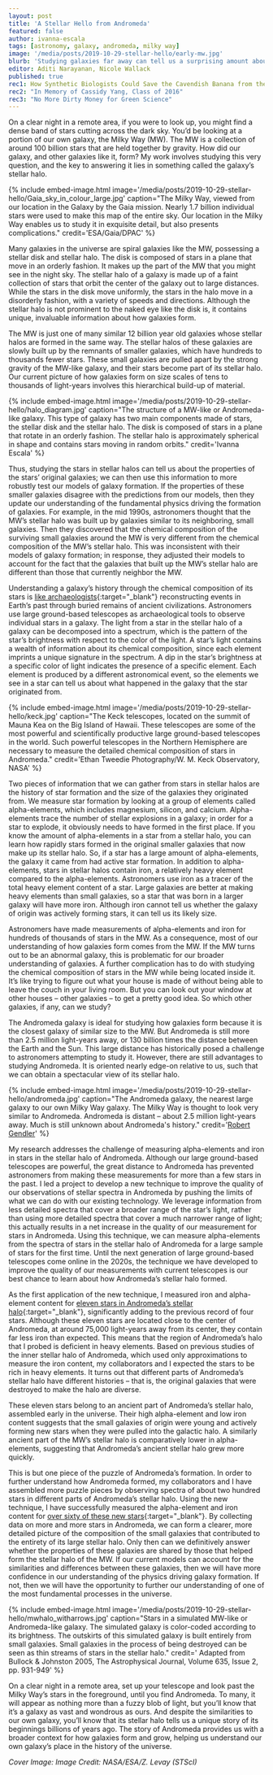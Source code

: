 ```yaml
---
layout: post
title: 'A Stellar Hello from Andromeda'
featured: false
author: ivanna-escala
tags: [astronomy, galaxy, andromeda, milky way]
image: '/media/posts/2019-10-29-stellar-hello/early-mw.jpg'
blurb: 'Studying galaxies far away can tell us a surprising amount about the galaxy we call home'
editor: Aditi Narayanan, Nicole Wallack
published: true
rec1: How Synthetic Biologists Could Save the Cavendish Banana from the Brink of Collapse
rec2: "In Memory of Cassidy Yang, Class of 2016"
rec3: "No More Dirty Money for Green Science"
---
```

 
On a clear night in a remote area, if you were to look up, you might find a dense band of stars cutting across the dark sky. You’d be looking at a portion of our own galaxy, the Milky Way (MW). The MW is a collection of around 100 billion stars that are held together by gravity. How did our galaxy, and other galaxies like it, form? My work involves studying this very question, and the key to answering it lies in something called the galaxy’s stellar halo.

{% include embed-image.html image='/media/posts/2019-10-29-stellar-hello/Gaia_sky_in_colour_large.jpg' caption="The Milky Way, viewed from our location in the Galaxy by the Gaia mission. Nearly 1.7 billion individual stars were used to make this map of the entire sky. Our location in the Milky Way enables us to study it in exquisite detail, but also presents complications." credit='ESA/Gaia/DPAC' %}

Many galaxies in the universe are spiral galaxies like the MW, possessing a stellar disk and stellar halo. The disk is composed of stars in a plane that move in an orderly fashion. It makes up the part of the MW that you might see in the night sky. The stellar halo of a galaxy is made up of a faint collection of stars that orbit the center of the galaxy out to large distances. While the stars in the disk move uniformly, the stars in the halo move in a disorderly fashion, with a variety of speeds and directions. Although the stellar halo is not prominent to the naked eye like the disk is, it contains unique, invaluable information about how galaxies form. 

The MW is just one of many similar 12 billion year old galaxies whose stellar halos are formed in the same way. The stellar halos of these galaxies are slowly built up by the remnants of smaller galaxies, which have hundreds to thousands fewer stars. These small galaxies are pulled apart by the strong gravity of the MW-like galaxy, and their stars become part of its stellar halo. Our current picture of how galaxies form on size scales of tens to thousands of light-years involves this hierarchical build-up of material.

{% include embed-image.html image='/media/posts/2019-10-29-stellar-hello/halo_diagram.jpg' caption="The structure of a MW-like or Andromeda-like galaxy. This type of galaxy has two main components made of stars, the stellar disk and the stellar halo. The disk is composed of stars in a plane that rotate in an orderly fashion. The stellar halo is approximately spherical in shape and contains stars moving in random orbits." credit='Ivanna Escala' %}

Thus, studying the stars in stellar halos can tell us about the properties of the stars’ original galaxies; we can then use this information to more robustly test our models of galaxy formation. If the properties of these smaller galaxies disagree with the predictions from our models, then they update our understanding of the fundamental physics driving the formation of galaxies. For example, in the mid 1990s, astronomers thought that the MW’s stellar halo was built up by galaxies similar to its neighboring, small galaxies. Then they discovered that the chemical composition of the surviving small galaxies around the MW is very different from the chemical composition of the MW’s stellar halo. This was inconsistent with their models of galaxy formation; in response, they adjusted their models to account for the fact that the galaxies that built up the MW’s stellar halo are different than those that currently neighbor the MW.

Understanding a galaxy’s history through the chemical composition of its stars is [like archaeologists](https://caltechletters.github.io/science/chemical-archaeology){:target="_blank"} reconstructing events in Earth’s past through buried remains of ancient civilizations. Astronomers use large ground-based telescopes as archaeological tools to observe individual stars in a galaxy. The light from a star in the stellar halo of a galaxy can be decomposed into a spectrum, which is the pattern of the star’s brightness with respect to the color of the light. A star’s light contains a wealth of information about its chemical composition, since each element imprints a unique signature in the spectrum. A dip in the star’s brightness at a specific color of light indicates the presence of a specific element. Each element is produced by a different astronomical event, so the elements we see in a star can tell us about what happened in the galaxy that the star originated from. 


{% include embed-image.html image='/media/posts/2019-10-29-stellar-hello/keck.jpg' caption="The Keck telescopes, located on the summit of Mauna Kea on the Big Island of Hawaii. These telescopes are some of the most powerful and scientifically productive large ground-based telescopes in the world. Such powerful telescopes in the Northern Hemisphere are necessary to measure the detailed chemical composition of stars in Andromeda." credit='Ethan Tweedie Photography/W. M. Keck Observatory, NASA' %}

Two pieces of information that we can gather from stars in stellar halos are the history of star formation and the size of the galaxies they originated from. We measure star formation by looking at a group of elements called alpha-elements, which includes magnesium, silicon, and calcium. Alpha-elements trace the number of stellar explosions in a galaxy; in order for a star to explode, it obviously needs to have formed in the first place. If you know the amount of alpha-elements in a star from a stellar halo, you can learn how rapidly stars formed in the original smaller galaxies that now make up its stellar halo. So, if a star has a large amount of alpha-elements, the galaxy it came from had active star formation. In addition to alpha-elements, stars in stellar halos contain iron, a relatively heavy element compared to the alpha-elements. Astronomers use iron as a tracer of the total heavy element content of a star. Large galaxies are better at making heavy elements than small galaxies, so a star that was born in a larger galaxy will have more iron. Although iron cannot tell us whether the galaxy of origin was actively forming stars, it can tell us its likely size.

Astronomers have made measurements of alpha-elements and iron for hundreds of thousands of stars in the MW. As a consequence, most of our understanding of how galaxies form comes from the MW. If the MW turns out to be an abnormal galaxy, this is problematic for our broader understanding of galaxies. A further complication has to do with studying the chemical composition of stars in the MW while being located inside it. It’s like trying to figure out what your house is made of without being able to leave the couch in your living room. But you can look out your window at other houses – other galaxies – to get a pretty good idea. So which other galaxies, if any, can we study?

The Andromeda galaxy is ideal for studying how galaxies form because it is the closest galaxy of similar size to the MW. But Andromeda is still more than 2.5 million light-years away, or 130 billion times the distance between the Earth and the Sun. This large distance has historically posed a challenge to astronomers attempting to study it. However, there are still advantages to studying Andromeda. It is oriented nearly edge-on relative to us, such that we can obtain a spectacular view of its stellar halo.

{% include embed-image.html image='/media/posts/2019-10-29-stellar-hello/andromeda.jpg' caption="The Andromeda galaxy, the nearest large galaxy to our own Milky Way galaxy. The Milky Way is thought to look very similar to Andromeda. Andromeda is distant – about 2.5 million light-years away. Much is still unknown about Andromeda's history." credit='<a href="https://apod.nasa.gov/apod/ap181217.html" target="_blank">Robert Gendler</a>' %}

My research addresses the challenge of measuring alpha-elements and iron in stars in the stellar halo of Andromeda. Although our large ground-based telescopes are powerful, the great distance to Andromeda has prevented astronomers from making these measurements for more than a few stars in the past. I led a project to develop a new technique to improve the quality of our observations of stellar spectra in Andromeda by pushing the limits of what we can do with our existing technology. We leverage information from less detailed spectra that cover a broader range of the star’s light, rather than using more detailed spectra that cover a much narrower range of light; this actually results in a net increase in the quality of our measurement for stars in Andromeda. Using this technique, we can measure alpha-elements from the spectra of stars in the stellar halo of Andromeda for a large sample of stars for the first time. Until the next generation of large ground-based telescopes come online in the 2020s, the technique we have developed to improve the quality of our measurements with current telescopes is our best chance to learn about how Andromeda’s stellar halo formed.

As the first application of the new technique, I measured iron and alpha-element content for [eleven stars in Andromeda’s stellar halo](https://ui.adsabs.harvard.edu/abs/2019ApJ...878...42E/abstract){:target="_blank"}, significantly adding to the previous record of four stars. Although these eleven stars are located close to the center of Andromeda, at around 75,000 light-years away from its center, they contain far less iron than expected. This means that the region of Andromeda’s halo that I probed is deficient in heavy elements. Based on previous studies of the inner stellar halo of Andromeda, which used only approximations to measure the iron content, my collaborators and I expected the stars to be rich in heavy elements. It turns out that different parts of Andromeda’s stellar halo have different histories – that is, the original galaxies that were destroyed to make the halo are diverse.
  
These eleven stars belong to an ancient part of Andromeda’s stellar halo, assembled early in the universe.  Their high alpha-element and low iron content suggests that the small galaxies of origin were young and actively forming new stars when they were pulled into the galactic halo. A similarly ancient part of the MW’s stellar halo is comparatively lower in alpha-elements, suggesting that Andromeda’s ancient stellar halo grew more quickly.

This is but one piece of the puzzle of Andromeda’s formation. In order to further understand how Andromeda formed, my collaborators and I have assembled more puzzle pieces by observing spectra of about two hundred stars in different parts of Andromeda’s stellar halo.  Using the new technique, I have successfully measured the alpha-element and iron content for [over sixty of these new stars](https://arxiv.org/abs/1909.00006){:target="_blank"}. By collecting data on more and more stars in Andromeda, we can form a clearer, more detailed picture of the composition of the small galaxies that contributed to the entirety of its large stellar halo. Only then can we definitively answer whether the properties of these galaxies are shared by those that helped form the stellar halo of the MW. If our current models can account for the similarities and differences between these galaxies, then we will have more confidence in our understanding of the physics driving galaxy formation. If not, then we will have the opportunity to further our understanding of one of the most fundamental processes in the universe.

{% include embed-image.html image='/media/posts/2019-10-29-stellar-hello/mwhalo_witharrows.jpg' caption="Stars in a simulated MW-like or Andromeda-like galaxy. The simulated galaxy is color-coded according to its brightness.  The outskirts of this simulated galaxy is built entirely from small galaxies. Small galaxies in the process of being destroyed can be seen as thin streams of stars in the stellar halo." credit=' Adapted from Bullock & Johnston 2005, The Astrophysical Journal, Volume 635, Issue 2, pp. 931-949' %}

On a clear night in a remote area, set up your telescope and look past the Milky Way’s stars in the foreground, until you find Andromeda. To many, it will appear as nothing more than a fuzzy blob of light, but you’ll know that it’s a galaxy as vast and wondrous as ours. And despite the similarities to our own galaxy, you’ll know that its stellar halo tells us a unique story of its beginnings billions of years ago. The story of Andromeda provides us with a broader context for how galaxies form and grow, helping us understand our own galaxy’s place in the history of the universe. 


*Cover Image: Image Credit: NASA/ESA/Z. Levay (STScI)*
